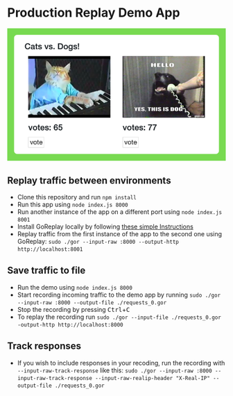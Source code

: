 # Production Replay Demo App

![](public/demo.png)

## Replay traffic between environments
 - Clone this repository and run `npm install`
 - Run this app using `node index.js 8000`
 - Run another instance of the app on a different port using `node index.js 8001`
 - Install GoReplay locally by following [these simple Instructions](https://github.com/buger/goreplay/wiki/Getting-Started#installing-gor)
 - Replay traffic from the first instance of the app to the second one using GoReplay: `sudo ./gor --input-raw :8000 --output-http http://localhost:8001`
 
## Save traffic to file
 - Run the demo using `node index.js 8000`
 - Start recording incoming traffic to the demo app by running `sudo ./gor --input-raw :8000 --output-file ./requests_0.gor`
 - Stop the recording by pressing <kbd>Ctrl</kbd>+<kbd>C</kbd>
 - To replay the recording run `sudo ./gor --input-file ./requests_0.gor -output-http http://localhost:8000`
 
## Track responses
- If you wish to include responses in your recoding, run the recording with `--input-raw-track-response` like this: `sudo ./gor --input-raw :8000 --input-raw-track-response --input-raw-realip-header "X-Real-IP" --output-file ./requests_0.gor`
